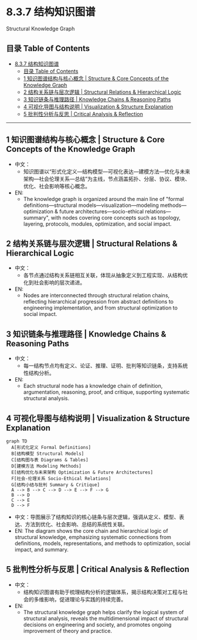 # 8.3.7 结构知识图谱

Structural Knowledge Graph

## 目录 Table of Contents

- [8.3.7 结构知识图谱](#837-结构知识图谱)
  - [目录 Table of Contents](#目录-table-of-contents)
  - [1 知识图谱结构与核心概念 | Structure \& Core Concepts of the Knowledge Graph](#1-知识图谱结构与核心概念--structure--core-concepts-of-the-knowledge-graph)
  - [2 结构关系链与层次逻辑 | Structural Relations \& Hierarchical Logic](#2-结构关系链与层次逻辑--structural-relations--hierarchical-logic)
  - [3 知识链条与推理路径 | Knowledge Chains \& Reasoning Paths](#3-知识链条与推理路径--knowledge-chains--reasoning-paths)
  - [4 可视化导图与结构说明 | Visualization \& Structure Explanation](#4-可视化导图与结构说明--visualization--structure-explanation)
  - [5 批判性分析与反思 | Critical Analysis \& Reflection](#5-批判性分析与反思--critical-analysis--reflection)

---

## 1 知识图谱结构与核心概念 | Structure & Core Concepts of the Knowledge Graph

- 中文：
  - 知识图谱以“形式化定义—结构模型—可视化表达—建模方法—优化与未来架构—社会伦理关系—总结”为主线，节点涵盖拓扑、分层、协议、模块、优化、社会影响等核心概念。
- EN:
  - The knowledge graph is organized around the main line of "formal definitions—structural models—visualization—modeling methods—optimization & future architectures—socio-ethical relations—summary", with nodes covering core concepts such as topology, layering, protocols, modules, optimization, and social impact.

## 2 结构关系链与层次逻辑 | Structural Relations & Hierarchical Logic

- 中文：
  - 各节点通过结构关系链相互关联，体现从抽象定义到工程实现、从结构优化到社会影响的层次递进。
- EN:
  - Nodes are interconnected through structural relation chains, reflecting hierarchical progression from abstract definitions to engineering implementation, and from structural optimization to social impact.

## 3 知识链条与推理路径 | Knowledge Chains & Reasoning Paths

- 中文：
  - 每一结构节点均有定义、论证、推理、证明、批判等知识链条，支持系统性结构分析。
- EN:
  - Each structural node has a knowledge chain of definition, argumentation, reasoning, proof, and critique, supporting systematic structural analysis.

## 4 可视化导图与结构说明 | Visualization & Structure Explanation

```mermaid
graph TD
  A[形式化定义 Formal Definitions]
  B[结构模型 Structural Models]
  C[结构图与表 Diagrams & Tables]
  D[建模方法 Modeling Methods]
  E[结构优化与未来架构 Optimization & Future Architectures]
  F[社会-伦理关系 Socio-Ethical Relations]
  G[结构小结与批判 Summary & Critique]
  A --> B --> C --> D --> E --> F --> G
  B --> D
  C --> E
  D --> F
```

- 中文：导图展示了结构知识的核心链条与层次逻辑，强调从定义、模型、表达、方法到优化、社会影响、总结的系统性关联。
- EN: The diagram shows the core chain and hierarchical logic of structural knowledge, emphasizing systematic connections from definitions, models, representations, and methods to optimization, social impact, and summary.

## 5 批判性分析与反思 | Critical Analysis & Reflection

- 中文：
  - 结构知识图谱有助于梳理结构分析的逻辑体系，揭示结构决策对工程与社会的多维影响，促进理论与实践的持续完善。
- EN:
  - The structural knowledge graph helps clarify the logical system of structural analysis, reveals the multidimensional impact of structural decisions on engineering and society, and promotes ongoing improvement of theory and practice.
